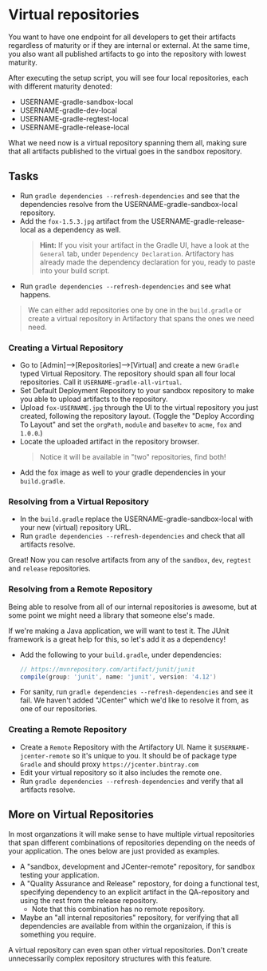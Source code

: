 # Virtual repositories

You want to have one endpoint for all developers to get their artifacts regardless of maturity or if they are internal or external.
At the same time, you also want all published artifacts to go into the repository with lowest maturity.

After executing the setup script, you will see four local repositories, each with different maturity denoted:

* USERNAME-gradle-sandbox-local
* USERNAME-gradle-dev-local
* USERNAME-gradle-regtest-local
* USERNAME-gradle-release-local

What we need now is a virtual repository spanning them all, making sure that all artifacts published to the virtual goes in the sandbox repository.

## Tasks

* Run `gradle dependencies --refresh-dependencies` and see that the dependencies resolve from the
    USERNAME-gradle-sandbox-local repository.
* Add the `fox-1.5.3.jpg` artifact from the USERNAME-gradle-release-local as a dependency as well.
    > **Hint:** If you visit your artifact in the Gradle UI,
    > have a look at the `General` tab, under `Dependency Declaration`.
    > Artifactory has already made the dependency declaration for you,
    > ready to paste into your build script.
* Run `gradle dependencies --refresh-dependencies` and see what happens.

> We can either add repositories one by one in the `build.gradle` or
> create a virtual repository in Artifactory that spans the ones we need need.

### Creating a Virtual Repository

* Go to [Admin]-->[Repositories]-->[Virtual] and create a new `Gradle` typed Virtual Repository.
    The repository should span all four local repositories. Call it `USERNAME-gradle-all-virtual`.
* Set Default Deployment Repository to your sandbox repository to make you able to upload artifacts to the repository.
* Upload `fox-USERNAME.jpg` through the UI to the virtual repository you just created, following the repository layout. (Toggle the "Deploy According To Layout" and set the `orgPath`, `module` and `baseRev` to `acme`, `fox` and `1.0.0`.)
* Locate the uploaded artifact in the repository browser.
    > Notice it will be available in "two" repositories, find both!
* Add the fox image as well to your gradle dependencies in your `build.gradle`.

### Resolving from a Virtual Repository

* In the `build.gradle` replace the USERNAME-gradle-sandbox-local with your
    new (virtual) repository URL.
* Run `gradle dependencies --refresh-dependencies` and check that all artifacts resolve.

Great! Now you can resolve artifacts from any of the `sandbox`, `dev`, `regtest` and `release` repositories.

### Resolving from a Remote Repository

Being able to resolve from all of our internal repositories is awesome,
    but at some point we might need a library that someone else's made.

If we're making a Java application, we will want to test it.
    The JUnit framework is a great help for this, so let's add it as a dependency!

* Add the following to your `build.gradle`, under dependencies:

    ```groovy
    // https://mvnrepository.com/artifact/junit/junit
    compile(group: 'junit', name: 'junit', version: '4.12')
    ```

* For sanity, run `gradle dependencies --refresh-dependencies` and see it fail.
    We haven't added "JCenter" which we'd like to resolve it from, as one of our repositories.

### Creating a Remote Repository

* Create a `Remote` Repository with the Artifactory UI. Name it `$USERNAME-jcenter-remote` so it's unique to you. It should be of package type `Gradle` and should proxy `https://jcenter.bintray.com`
* Edit your virtual repository so it also includes the remote one.
* Run `gradle dependencies --refresh-dependencies` and verify that all artifacts resolve.

## More on Virtual Repositories

In most organzations it will make sense to have multiple virtual repositories that span
    different combinations of repositories depending on the needs of your application.
    The ones below are just provided as examples.

* A "sandbox, development and JCenter-remote" repository, for sandbox testing your application.
* A "Quality Assurance and Release" repostory, for doing a functional test,
    specifying dependency to an explicit artifact in the QA-repository and using the rest from
    the release repository.
  * Note that this combination has no remote repository.
* Maybe an "all internal repositories" repository, for verifying that all dependencies are available
    from within the organizaion, if this is something you require.

A virtual repository can even span other virtual repositories.
    Don't create unnecessarily complex repository structures with this feature.
